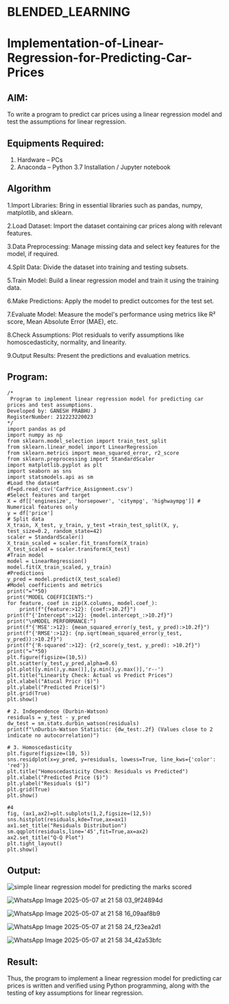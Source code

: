 # BLENDED_LEARNING
# Implementation-of-Linear-Regression-for-Predicting-Car-Prices
## AIM:
To write a program to predict car prices using a linear regression model and test the assumptions for linear regression.

## Equipments Required:
1. Hardware – PCs
2. Anaconda – Python 3.7 Installation / Jupyter notebook

## Algorithm
1.Import Libraries: Bring in essential libraries such as pandas, numpy, matplotlib, and sklearn.

2.Load Dataset: Import the dataset containing car prices along with relevant features.

3.Data Preprocessing: Manage missing data and select key features for the model, if required.

4.Split Data: Divide the dataset into training and testing subsets.

5.Train Model: Build a linear regression model and train it using the training data.

6.Make Predictions: Apply the model to predict outcomes for the test set.

7.Evaluate Model: Measure the model's performance using metrics like R² score, Mean Absolute Error (MAE), etc.

8.Check Assumptions: Plot residuals to verify assumptions like homoscedasticity, normality, and linearity.

9.Output Results: Present the predictions and evaluation metrics.

## Program:
```
/*
 Program to implement linear regression model for predicting car prices and test assumptions.
Developed by: GANESH PRABHU J
RegisterNumber: 212223220023
*/
import pandas as pd
import numpy as np
from sklearn.model_selection import train_test_split
from sklearn.linear_model import LinearRegression
from sklearn.metrics import mean_squared_error, r2_score
from sklearn.preprocessing import StandardScaler
import matplotlib.pyplot as plt
import seaborn as sns
import statsmodels.api as sm
#Load the dataset
df=pd.read_csv('CarPrice_Assignment.csv')
#Select features and target
X = df[['enginesize', 'horsepower', 'citympg', 'highwaympg']] # Numerical features only
y = df['price']
# Split data
X_train, X_test, y_train, y_test =train_test_split(X, y, test_size=0.2, random_state=42)
scaler = StandardScaler()
X_train_scaled = scaler.fit_transform(X_train)
X_test_scaled = scaler.transform(X_test)
#Train model
model = LinearRegression()
model.fit(X_train_scaled, y_train)
#Predictions
y_pred = model.predict(X_test_scaled)
#Model coefficients and metrics
print("="*50)
print("MODEL COEFFICIENTS:")
for feature, coef in zip(X.columns, model.coef_):
    print(f"{feature:>12}: {coef:>10.2f}")
print(f"{'Intercept':>12}: {model.intercept_:>10.2f}")
print("\nMODEL PERFORMANCE:")
print(f"{'MSE':>12}: {mean_squared_error(y_test, y_pred):>10.2f}")
print(f"{'RMSE':>12}: {np.sqrt(mean_squared_error(y_test, y_pred)):>10.2f}")
print(f"{'R-squared':>12}: {r2_score(y_test, y_pred): >10.2f}")
print("="*50)
plt.figure(figsize=(10,5))
plt.scatter(y_test,y_pred,alpha=0.6)
plt.plot([y.min(),y.max()],[y.min(),y.max()],'r--')
plt.title("Linearity Check: Actual vs Predict Prices")
plt.xlabel("Atucal Pricr ($)")
plt.ylabel("Predicted Price($)")
plt.grid(True)
plt.show()

# 2. Independence (Durbin-Watson)
residuals = y_test - y_pred
dw_test = sm.stats.durbin_watson(residuals)
print(f"\nDurbin-Watson Statistic: {dw_test:.2f} (Values close to 2 indicate no autocorrelation)")

# 3. Homoscedasticity
plt.figure(figsize=(10, 5))
sns.residplot(x=y_pred, y=residuals, lowess=True, line_kws={'color': 'red'})
plt.title("Homoscedasticity Check: Residuals vs Predicted")
plt.xlabel("Predicted Price ($)")
plt.ylabel("Residuals ($)")
plt.grid(True)
plt.show()

#4
fig, (ax1,ax2)=plt.subplots(1,2,figsize=(12,5))
sns.histplot(residuals,kde=True,ax=ax1)
ax1.set_title("Residuals Distribution")
sm.qqplot(residuals,line='45',fit=True,ax=ax2)
ax2.set_title("Q-Q Plot")
plt.tight_layout()
plt.show()
```

## Output:
![simple linear regression model for predicting the marks scored](sam.png)

![WhatsApp Image 2025-05-07 at 21 58 03_9f24894d](https://github.com/user-attachments/assets/e7ba032c-5d97-4428-9d3f-11b1785e9f9d)

![WhatsApp Image 2025-05-07 at 21 58 16_09aaf8b9](https://github.com/user-attachments/assets/7ea5c16f-ad98-4a85-9946-16ab01cfeebe)

![WhatsApp Image 2025-05-07 at 21 58 24_f23ea2d1](https://github.com/user-attachments/assets/5d4de9a0-de8b-4615-bac2-29868ca57045)

![WhatsApp Image 2025-05-07 at 21 58 34_42a53bfc](https://github.com/user-attachments/assets/6d4a9fa3-2a71-4ded-8c90-bce1acd6e92e)



## Result:
Thus, the program to implement a linear regression model for predicting car prices is written and verified using Python programming, along with the testing of key assumptions for linear regression.
